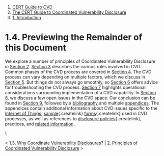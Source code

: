 



1.  [CERT Guide to CVD](index.md)
2.  [The CERT Guide to Coordinated Vulnerability
    Disclosure](The-CERT-Guide-to-Coordinated-Vulnerability-Disclosure_47677443.md)
3.  [1. Introduction](1.-Introduction_47677445.md)


# 1.4. Previewing the Remainder of this Document 








We explore a number of principles of Coordinated Vulnerability
Disclosure in [Section
2](2.-Principles-of-Coordinated-Vulnerability-Disclosure_47677450.md).
[Section 3](3.-Roles-in-CVD_47677459.md) describes the various roles
involved in CVD. Common phases of the CVD process are covered in
[Section 4](4.-Phases-of-CVD_47677466.md). The CVD process can vary
depending on multiple factors, which we discuss in [Section
5](5.-Process-Variation-Points_47677473.md). But things do not always
go smoothly, so [Section 6](6.-Troubleshooting-CVD_47677482.md) offers
advice for troubleshooting the CVD process. [Section
7](7.-Operational-Considerations_47677492.md) highlights operational
considerations surrounding implementation of a CVD capability. In
[Section 8](8.-Open-Problems-in-CVD_47677496.md), we discuss a few
open issues in the CVD space. Our conclusion can be found in [Section
9](9.-Conclusion_47677499.md), followed by a
[bibliography](Bibliography_47677529.md) and multiple
[appendices](Appendices_49414192.md). The appendices contain
additional information about CVD issues specific to the [Internet of
Things](Appendix-A---On-the-Internet-of-Things-and-Vulnerability-Analysis_47677518.md),
[sample](/confluence/pages/createpage.action?spaceKey=CVD&title=Appendix+C+%E2%80%93+Sample+Vulnerability+Report+Form&linkCreation=true&fromPageId=47677449){.createlink}
[forms](/confluence/pages/createpage.action?spaceKey=CVD&title=Appendix+D+%E2%80%93+Sample+Vulnerability+Disclosure+Document&linkCreation=true&fromPageId=47677449){.createlink}
used in CVD processes, as well as references to [disclosure
policies](/confluence/pages/createpage.action?spaceKey=CVD&title=Appendix+E+%E2%80%93+Disclosure+Policy+Templates&linkCreation=true&fromPageId=47677449){.createlink},
practices, and [related
information](Appendix-B---Traffic-Light-Protocol_47677521.md).

\



\< [1.3. Why Coordinate Vulnerability Disclosures?](47677448.md) \|
[2. Principles of Coordinated Vulnerability
Disclosure](2.-Principles-of-Coordinated-Vulnerability-Disclosure_47677450.md)
\>














